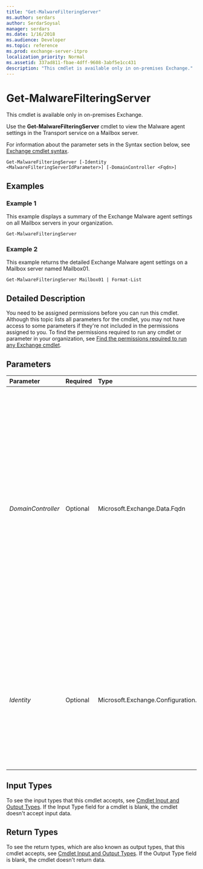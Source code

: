 ```yaml
---
title: "Get-MalwareFilteringServer"
ms.author: serdars
author: SerdarSoysal
manager: serdars
ms.date: 1/16/2018
ms.audience: Developer
ms.topic: reference
ms.prod: exchange-server-itpro
localization_priority: Normal
ms.assetid: 337ad811-fbae-4dff-9608-3abf5e1cc431
description: "This cmdlet is available only in on-premises Exchange."
---
```


# Get-MalwareFilteringServer

This cmdlet is available only in on-premises Exchange. 
  
Use the **Get-MalwareFilteringServer** cmdlet to view the Malware agent settings in the Transport service on a Mailbox server.
  
For information about the parameter sets in the Syntax section below, see [Exchange cmdlet syntax](https://technet.microsoft.com/library/bb123552.aspx). 
  
```
Get-MalwareFilteringServer [-Identity <MalwareFilteringServerIdParameter>] [-DomainController <Fqdn>]

```

## Examples
<a name="Examples"> </a>

### Example 1

This example displays a summary of the Exchange Malware agent settings on all Mailbox servers in your organization.
  
```
Get-MalwareFilteringServer
```

### Example 2

This example returns the detailed Exchange Malware agent settings on a Mailbox server named Mailbox01.
  
```
Get-MalwareFilteringServer Mailbox01 | Format-List
```

## Detailed Description
<a name="DetailedDescription"> </a>

You need to be assigned permissions before you can run this cmdlet. Although this topic lists all parameters for the cmdlet, you may not have access to some parameters if they're not included in the permissions assigned to you. To find the permissions required to run any cmdlet or parameter in your organization, see [Find the permissions required to run any Exchange cmdlet](https://technet.microsoft.com/library/mt432940.aspx).
  
## Parameters
<a name="DetailedDescription"> </a>

|**Parameter**|**Required**|**Type**|**Description**|
|:-----|:-----|:-----|:-----|
| _DomainController_ <br/> |Optional  <br/> |Microsoft.Exchange.Data.Fqdn  <br/> |The _DomainController_ parameter specifies the domain controller that's used by this cmdlet to read data from or write data to Active Directory. You identify the domain controller by its fully qualified domain name (FQDN). For example, `dc01.contoso.com`.  <br/> The _DomainController_ parameter isn't supported on Edge Transport servers. An Edge Transport server uses the local instance of Active Directory Lightweight Directory Services (AD LDS) to read and write data. <br/> |
| _Identity_ <br/> |Optional  <br/> |Microsoft.Exchange.Configuration.Tasks.MalwareFilteringServerIdParameter  <br/> | The _Identity_ parameter specifies the server where you want to view the anti-malware settings. You can use any value that uniquely identifies the server. For example: <br/>  Name <br/>  FQDN <br/>  Distinguished name (DN) <br/>  Exchange Legacy DN <br/> |
   
## Input Types
<a name="InputTypes"> </a>

To see the input types that this cmdlet accepts, see [Cmdlet Input and Output Types](http://go.microsoft.com/fwlink/p/?linkId=616387). If the Input Type field for a cmdlet is blank, the cmdlet doesn't accept input data. 
  
## Return Types
<a name="ReturnTypes"> </a>

To see the return types, which are also known as output types, that this cmdlet accepts, see [Cmdlet Input and Output Types](http://go.microsoft.com/fwlink/p/?linkId=616387). If the Output Type field is blank, the cmdlet doesn't return data. 
  

